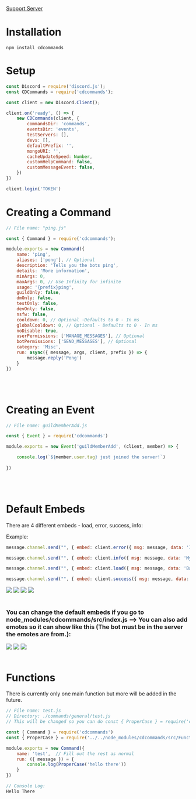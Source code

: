 [Support Server](https://discord.gg/jUNbV5u)

# Installation
```
npm install cdcommands
```


# Setup
```js
const Discord = require('discord.js');
const CDCommands = require('cdcommands');

const client = new Discord.Client();

client.on('ready', () => {
    new CDCommands(client, {
        commandsDir: 'commands',
        eventsDir: 'events',
        testServers: [],
        devs: [],
        defaultPrefix: '',
        mongoURI: '',
        cacheUpdateSpeed: Number, 
        customHelpCommand: false,
        customMessageEvent: false,
    })
})

client.login('TOKEN')
```

# Creating a Command
```js
// File name: "ping.js"

const { Command } = require('cdcommands');

module.exports = new Command({
    name: 'ping',
    aliases: ['pong'], // Optional
    description: 'Tells you the bots ping',
    details: 'More information',
    minArgs: 0,
    maxArgs: 0, // Use Infinity for infinite
    usage: '{prefix}ping',
    guildOnly: false,
    dmOnly: false,
    testOnly: false,
    devOnly: false,
    nsfw: false,
    cooldown: 0, // Optional -Defaults to 0 - In ms
    globalCooldown: 0, // Optional - Defaults to 0 - In ms
    noDisable: true,
    userPermissions: ['MANAGE_MESSAGES'], // Optional
    botPermissions: ['SEND_MESSAGES'], // Optional
    category: 'Misc',
    run: async({ message, args, client, prefix }) => {
        message.reply('Pong')
    }
})
```
<br></br>

# Creating an Event

```js
// File name: guildMemberAdd.js

const { Event } = require('cdcommands')

module.exports = new Event('guildMemberAdd', (client, member) => {

    console.log(`${member.user.tag} just joined the server!`)
    
})
```
<br></br>

# Default Embeds
There are 4 different embeds - load, error, success, info:

Example:
```js
message.channel.send("", { embed: client.error({ msg: message, data: 'Invalid Arguments!' }) })

message.channel.send("", { embed: client.info({ msg: message, data: 'My ping is 50ms' }) })

message.channel.send("", { embed: client.load({ msg: message, data: 'Banning member...' }) })

message.channel.send("", { embed: client.success({ msg: message, data: 'Successfully banned Exxon#0293' }) })
```
<img src="https://tom.creativedevelopments.org/TRH_Discord_LfYaBkTeFt.png">
<img src="https://tom.creativedevelopments.org/XWE_Discord_67xrVcLyYb.png">
<img src="https://tom.creativedevelopments.org/HKO_Discord_kc1rgwMZgh.png">
<img src="https://tom.creativedevelopments.org/HIO_Discord_mfbpVKWQmo.png">
<br></br>

### You can change the default embeds if you go to node_modules/cdcommands/src/index.js --> You can also add emotes so it can show like this (The bot must be in the server the emotes are from.):
<img src="https://tom.creativedevelopments.org/NCW_Discord_RXhMQeJ2EV.png">
<img src="https://tom.creativedevelopments.org/DUV_Discord_w5nstRebUr.png">
<img src="https://tom.creativedevelopments.org/IKM_Discord_kHl2IfnSvY.png">
<br></br>

# Functions

There is currently only one main function but more will be added in the future. 

```js
// File name: test.js
// Directory: ./commands/general/test.js
// This will be changed so you can do const { ProperCase } = require('cdcommands') soon.

const { Command } = require('cdcommands')
const { ProperCase } = require('../../node_modules/cdcommands/src/Functions')

module.exports = new Command({
    name: 'test',  // Fill out the rest as normal
    run: ({ message }) = { 
        console.log(ProperCase('hello there')) 
    }
})

// Console Log:
Hello There
```


